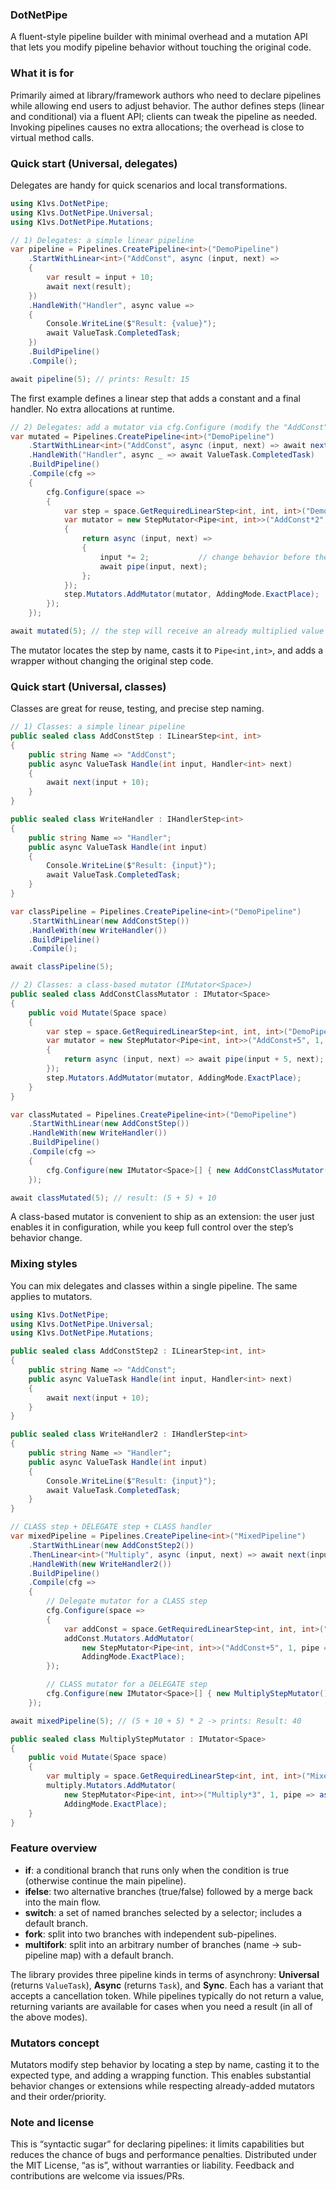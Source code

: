 ### DotNetPipe
A fluent-style pipeline builder with minimal overhead and a mutation API that lets you modify pipeline behavior without touching the original code.

### What it is for
Primarily aimed at library/framework authors who need to declare pipelines while allowing end users to adjust behavior. The author defines steps (linear and conditional) via a fluent API; clients can tweak the pipeline as needed. Invoking pipelines causes no extra allocations; the overhead is close to virtual method calls.

### Quick start (Universal, delegates)
Delegates are handy for quick scenarios and local transformations.

```csharp
using K1vs.DotNetPipe;
using K1vs.DotNetPipe.Universal;
using K1vs.DotNetPipe.Mutations;

// 1) Delegates: a simple linear pipeline
var pipeline = Pipelines.CreatePipeline<int>("DemoPipeline")
    .StartWithLinear<int>("AddConst", async (input, next) =>
    {
        var result = input + 10;
        await next(result);
    })
    .HandleWith("Handler", async value =>
    {
        Console.WriteLine($"Result: {value}");
        await ValueTask.CompletedTask;
    })
    .BuildPipeline()
    .Compile();

await pipeline(5); // prints: Result: 15
```

The first example defines a linear step that adds a constant and a final handler. No extra allocations at runtime.

```csharp
// 2) Delegates: add a mutator via cfg.Configure (modify the "AddConst" step)
var mutated = Pipelines.CreatePipeline<int>("DemoPipeline")
    .StartWithLinear<int>("AddConst", async (input, next) => await next(input + 10))
    .HandleWith("Handler", async _ => await ValueTask.CompletedTask)
    .BuildPipeline()
    .Compile(cfg =>
    {
        cfg.Configure(space =>
        {
            var step = space.GetRequiredLinearStep<int, int, int>("DemoPipeline", "AddConst");
            var mutator = new StepMutator<Pipe<int, int>>("AddConst*2", 1, pipe =>
            {
                return async (input, next) =>
                {
                    input *= 2;           // change behavior before the original step
                    await pipe(input, next);
                };
            });
            step.Mutators.AddMutator(mutator, AddingMode.ExactPlace);
        });
    });

await mutated(5); // the step will receive an already multiplied value
```

The mutator locates the step by name, casts it to `Pipe<int,int>`, and adds a wrapper without changing the original step code.

### Quick start (Universal, classes)
Classes are great for reuse, testing, and precise step naming.

```csharp
// 1) Classes: a simple linear pipeline
public sealed class AddConstStep : ILinearStep<int, int>
{
    public string Name => "AddConst";
    public async ValueTask Handle(int input, Handler<int> next)
    {
        await next(input + 10);
    }
}

public sealed class WriteHandler : IHandlerStep<int>
{
    public string Name => "Handler";
    public async ValueTask Handle(int input)
    {
        Console.WriteLine($"Result: {input}");
        await ValueTask.CompletedTask;
    }
}

var classPipeline = Pipelines.CreatePipeline<int>("DemoPipeline")
    .StartWithLinear(new AddConstStep())
    .HandleWith(new WriteHandler())
    .BuildPipeline()
    .Compile();

await classPipeline(5);
```

```csharp
// 2) Classes: a class-based mutator (IMutator<Space>)
public sealed class AddConstClassMutator : IMutator<Space>
{
    public void Mutate(Space space)
    {
        var step = space.GetRequiredLinearStep<int, int, int>("DemoPipeline", "AddConst");
        var mutator = new StepMutator<Pipe<int, int>>("AddConst+5", 1, pipe =>
        {
            return async (input, next) => await pipe(input + 5, next);
        });
        step.Mutators.AddMutator(mutator, AddingMode.ExactPlace);
    }
}

var classMutated = Pipelines.CreatePipeline<int>("DemoPipeline")
    .StartWithLinear(new AddConstStep())
    .HandleWith(new WriteHandler())
    .BuildPipeline()
    .Compile(cfg =>
    {
        cfg.Configure(new IMutator<Space>[] { new AddConstClassMutator() });
    });

await classMutated(5); // result: (5 + 5) + 10
```

A class-based mutator is convenient to ship as an extension: the user just enables it in configuration, while you keep full control over the step’s behavior change.

### Mixing styles
You can mix delegates and classes within a single pipeline. The same applies to mutators.

```csharp
using K1vs.DotNetPipe;
using K1vs.DotNetPipe.Universal;
using K1vs.DotNetPipe.Mutations;

public sealed class AddConstStep2 : ILinearStep<int, int>
{
    public string Name => "AddConst";
    public async ValueTask Handle(int input, Handler<int> next)
    {
        await next(input + 10);
    }
}

public sealed class WriteHandler2 : IHandlerStep<int>
{
    public string Name => "Handler";
    public async ValueTask Handle(int input)
    {
        Console.WriteLine($"Result: {input}");
        await ValueTask.CompletedTask;
    }
}

// CLASS step + DELEGATE step + CLASS handler
var mixedPipeline = Pipelines.CreatePipeline<int>("MixedPipeline")
    .StartWithLinear(new AddConstStep2())
    .ThenLinear<int>("Multiply", async (input, next) => await next(input * 2))
    .HandleWith(new WriteHandler2())
    .BuildPipeline()
    .Compile(cfg =>
    {
        // Delegate mutator for a CLASS step
        cfg.Configure(space =>
        {
            var addConst = space.GetRequiredLinearStep<int, int, int>("MixedPipeline", "AddConst");
            addConst.Mutators.AddMutator(
                new StepMutator<Pipe<int, int>>("AddConst+5", 1, pipe => async (input, next) => await pipe(input + 5, next)),
                AddingMode.ExactPlace);
        });

        // CLASS mutator for a DELEGATE step
        cfg.Configure(new IMutator<Space>[] { new MultiplyStepMutator() });
    });

await mixedPipeline(5); // (5 + 10 + 5) * 2 -> prints: Result: 40

public sealed class MultiplyStepMutator : IMutator<Space>
{
    public void Mutate(Space space)
    {
        var multiply = space.GetRequiredLinearStep<int, int, int>("MixedPipeline", "Multiply");
        multiply.Mutators.AddMutator(
            new StepMutator<Pipe<int, int>>("Multiply*3", 1, pipe => async (input, next) => await pipe(input * 3, next)),
            AddingMode.ExactPlace);
    }
}
```

### Feature overview
- **if**: a conditional branch that runs only when the condition is true (otherwise continue the main pipeline).
- **ifelse**: two alternative branches (true/false) followed by a merge back into the main flow.
- **switch**: a set of named branches selected by a selector; includes a default branch.
- **fork**: split into two branches with independent sub-pipelines.
- **multifork**: split into an arbitrary number of branches (name → sub-pipeline map) with a default branch.

The library provides three pipeline kinds in terms of asynchrony: **Universal** (returns `ValueTask`), **Async** (returns `Task`), and **Sync**. Each has a variant that accepts a cancellation token. While pipelines typically do not return a value, returning variants are available for cases when you need a result (in all of the above modes).

### Mutators concept
Mutators modify step behavior by locating a step by name, casting it to the expected type, and adding a wrapping function. This enables substantial behavior changes or extensions while respecting already-added mutators and their order/priority.

### Note and license
This is “syntactic sugar” for declaring pipelines: it limits capabilities but reduces the chance of bugs and performance penalties. Distributed under the MIT License, “as is”, without warranties or liability. Feedback and contributions are welcome via issues/PRs.
